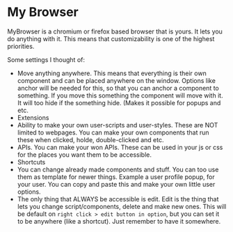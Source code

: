 # My Browser
MyBrowser is a chromium or firefox based browser that is yours. It lets you do anything with it. This means that customizability is one of the highest priorities.

Some settings I thought of:

 - Move anything anywhere. This means that everything is their own component and can be placed anywhere on the window. Options like anchor will be needed for this, so that you can anchor a component to something. If you move this something the component will move with it. It will too hide if the something hide. (Makes it possible for popups and etc.
 - Extensions
 - Ability to make your own user-scripts and user-styles. These are NOT limited to webpages. You can make your own components that run these when clicked, holde, double-clicked and etc.
 - APIs. You can make your won APIs. These can be used in your js or css for the places you want them to be accessible.
 - Shortcuts
 - You can change already made components and stuff. You can too use them as template for newer things. Example a user profile popup, for your user. You can copy and paste this and make your own little user options. 
 - The only thing that ALWAYS be accessible is edit. Edit is the thing that lets you change script/components, delete and make new ones. This will be default on `right click > edit button in option`, but you can set it to be anywhere (like a shortcut). Just remember to have it somewhere. 
<!--stackedit_data:
eyJoaXN0b3J5IjpbMTAxNzU3MDQ3MywxMjIwNTQ0OTMxXX0=
-->